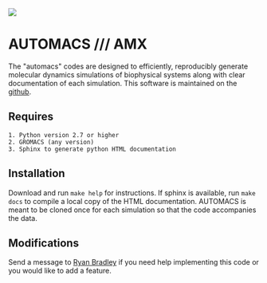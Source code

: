 
<img src="https://github.com/bradleyrp/automacs/raw/master/amx/docs/source/microfactory-logo-small.png"/>

AUTOMACS /// AMX
================

The "automacs" codes are designed to efficiently, 
reproducibly generate molecular dynamics simulations 
of biophysical systems along with clear documentation
of each simulation. This software is maintained on the
[github](https://github.com/bradleyrp/automacs).

Requires
--------

	1. Python version 2.7 or higher
	2. GROMACS (any version)
	3. Sphinx to generate python HTML documentation
	
Installation
------------

Download and run ``make help`` for instructions.
If sphinx is available, run ``make docs`` to compile
a local copy of the HTML documentation. AUTOMACS
is meant to be cloned once for each simulation so
that the code accompanies the data.

Modifications
-------------

Send a message to [Ryan Bradley](mailto:bradleyrp@gmail.com) if
you need help implementing this code or you would like to 
add a feature.
